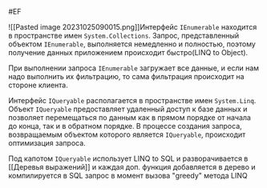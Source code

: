 #EF 

![[Pasted image 20231025090015.png]]Интерфейс `IEnumerable` находится в пространстве имен `System.Collections`.  Запрос, представленный объектом `IEnumerable`, выполняется немедленно и полностью, поэтому получение данных приложением происходит быстро(LINQ to Object).

При выполнении запроса `IEnumerable` загружает все данные, и если нам надо выполнить их фильтрацию, то сама фильтрация происходит на стороне клиента.

Интерфейс `IQueryable` располагается в пространстве имен `System.Linq`. Объект `IQueryable` предоставляет удаленный доступ к базе данных и позволяет перемещаться по данным как в прямом порядке от начала до конца, так и в обратном порядке. В процессе создания запроса, возвращаемым объектом которого является `IQueryable`, происходит оптимизация запроса.

Под капотом `IQueryable` использует LINQ to SQL и разворачивается в [[Деревья выражений]] и каждая доп. функция добавляется в дерево и компилируется в SQL запрос в момент вызова "greedy" метода LINQ


